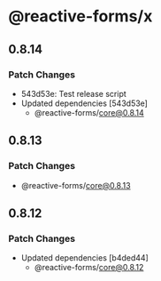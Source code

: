 # @reactive-forms/x

## 0.8.14

### Patch Changes

-   543d53e: Test release script
-   Updated dependencies [543d53e]
    -   @reactive-forms/core@0.8.14

## 0.8.13

### Patch Changes

-   @reactive-forms/core@0.8.13

## 0.8.12

### Patch Changes

-   Updated dependencies [b4ded44]
    -   @reactive-forms/core@0.8.12

